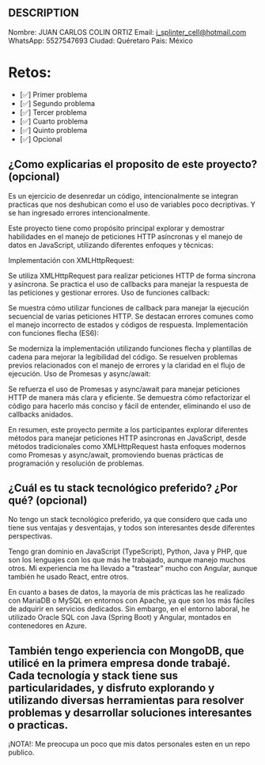 ## DESCRIPTION

Nombre: JUAN CARLOS COLIN ORTIZ
Email: j_splinter_cell@hotmail.com
WhatsApp: 5527547693
Ciudad: Quéretaro
Pais: México

# Retos:
  - [✅] Primer problema
  - [✅] Segundo problema
  - [✅] Tercer problema
  - [✅] Cuarto problema
  - [✅] Quinto problema
  - [✅] Opcional

## ¿Como explicarias el proposito de este proyecto? (opcional)
Es un ejercicio de desenredar un código, intencionalmente se integran practicas que nos deshubican como el uso de variables poco decriptivas.
Y se han ingresado errores intencionalmente.

Este proyecto tiene como propósito principal explorar y demostrar habilidades en el manejo de peticiones HTTP asíncronas y el manejo de datos en JavaScript, utilizando diferentes enfoques y técnicas:

Implementación con XMLHttpRequest:

Se utiliza XMLHttpRequest para realizar peticiones HTTP de forma síncrona y asíncrona.
Se practica el uso de callbacks para manejar la respuesta de las peticiones y gestionar errores.
Uso de funciones callback:

Se muestra cómo utilizar funciones de callback para manejar la ejecución secuencial de varias peticiones HTTP.
Se destacan errores comunes como el manejo incorrecto de estados y códigos de respuesta.
Implementación con funciones flecha (ES6):

Se moderniza la implementación utilizando funciones flecha y plantillas de cadena para mejorar la legibilidad del código.
Se resuelven problemas previos relacionados con el manejo de errores y la claridad en el flujo de ejecución.
Uso de Promesas y async/await:

Se refuerza el uso de Promesas y async/await para manejar peticiones HTTP de manera más clara y eficiente.
Se demuestra cómo refactorizar el código para hacerlo más conciso y fácil de entender, eliminando el uso de callbacks anidados.

En resumen, este proyecto permite a los participantes explorar diferentes métodos para manejar peticiones HTTP asíncronas en JavaScript, desde métodos tradicionales como XMLHttpRequest hasta enfoques modernos como Promesas y async/await, promoviendo buenas prácticas de programación y resolución de problemas.


## ¿Cuál es tu stack tecnológico preferido? ¿Por qué? (opcional)
No tengo un stack tecnológico preferido, ya que considero que cada uno tiene sus ventajas y desventajas, y todos son interesantes desde diferentes perspectivas.

Tengo gran dominio en JavaScript (TypeScript), Python, Java y PHP, que son los lenguajes con los que más he trabajado, aunque manejo muchos otros. Mi experiencia me ha llevado a "trastear" mucho con Angular, aunque también he usado React, entre otros.

En cuanto a bases de datos, la mayoría de mis prácticas las he realizado con MariaDB o MySQL en entornos con Apache, ya que son los más fáciles de adquirir en servicios dedicados. Sin embargo, en el entorno laboral, he utilizado Oracle SQL con Java (Spring Boot) y Angular, montados en contenedores en Azure.

También tengo experiencia con MongoDB, que utilicé en la primera empresa donde trabajé. Cada tecnología y stack tiene sus particularidades, y disfruto explorando y utilizando diversas herramientas para resolver problemas y desarrollar soluciones interesantes o practicas.
------------------------------------------------------------------------------
¡NOTA!: Me preocupa un poco que mis datos personales esten en un repo publico.